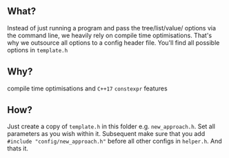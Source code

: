 What?
-------
Instead of just running a program and pass the tree/list/value/ options via the command line, we heavily rely on
compile time optimisations. That's why we outsource all options to a config header file. 
You'll find all possible options in `template.h`

Why?
----
compile time optimisations and `C++17` `constexpr` features

How?
---
Just create a copy of `template.h` in this folder e.g. `new_approach.h`. Set all parameters as you wish within it. 
Subsequent make sure that you add `#include "config/new_approach.h"` before all other configs in `helper.h`. And thats it.